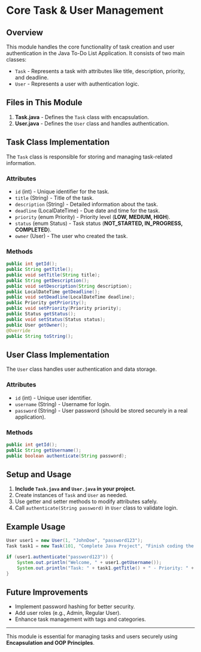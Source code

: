 # Core Task & User Management

## Overview
This module handles the core functionality of task creation and user authentication in the Java To-Do List Application. It consists of two main classes:
- `Task` - Represents a task with attributes like title, description, priority, and deadline.
- `User` - Represents a user with authentication logic.

## Files in This Module
1. **Task.java** - Defines the `Task` class with encapsulation.
2. **User.java** - Defines the `User` class and handles authentication.

## Task Class Implementation
The `Task` class is responsible for storing and managing task-related information.

### **Attributes**
- `id` (int) - Unique identifier for the task.
- `title` (String) - Title of the task.
- `description` (String) - Detailed information about the task.
- `deadline` (LocalDateTime) - Due date and time for the task.
- `priority` (enum Priority) - Priority level (**LOW, MEDIUM, HIGH**).
- `status` (enum Status) - Task status (**NOT_STARTED, IN_PROGRESS, COMPLETED**).
- `owner` (User) - The user who created the task.

### **Methods**
```java
public int getId();
public String getTitle();
public void setTitle(String title);
public String getDescription();
public void setDescription(String description);
public LocalDateTime getDeadline();
public void setDeadline(LocalDateTime deadline);
public Priority getPriority();
public void setPriority(Priority priority);
public Status getStatus();
public void setStatus(Status status);
public User getOwner();
@Override
public String toString();
```

## User Class Implementation
The `User` class handles user authentication and data storage.

### **Attributes**
- `id` (int) - Unique user identifier.
- `username` (String) - Username for login.
- `password` (String) - User password (should be stored securely in a real application).

### **Methods**
```java
public int getId();
public String getUsername();
public boolean authenticate(String password);
```

## Setup and Usage
1. **Include `Task.java` and `User.java` in your project.**
2. Create instances of `Task` and `User` as needed.
3. Use getter and setter methods to modify attributes safely.
4. Call `authenticate(String password)` in `User` class to validate login.

## Example Usage
```java
User user1 = new User(1, "JohnDoe", "password123");
Task task1 = new Task(101, "Complete Java Project", "Finish coding the To-Do List", LocalDateTime.now().plusDays(2), Task.Priority.HIGH, user1);

if (user1.authenticate("password123")) {
    System.out.println("Welcome, " + user1.getUsername());
    System.out.println("Task: " + task1.getTitle() + " - Priority: " + task1.getPriority());
}
```

## Future Improvements
- Implement password hashing for better security.
- Add user roles (e.g., Admin, Regular User).
- Enhance task management with tags and categories.

---
This module is essential for managing tasks and users securely using **Encapsulation and OOP Principles**.

